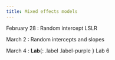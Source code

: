 ```yaml
---
title: Mixed effects models
---
```


February 28
: Random intercept LSLR

March 2
: Random intercepts and slopes

March 4
: **Lab**{: .label .label-purple } Lab 6